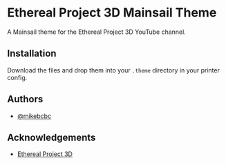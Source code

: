 # Ethereal Project 3D Mainsail Theme

A Mainsail theme for the Ethereal Project 3D YouTube channel.


## Installation

Download the files and drop them into your `.theme` directory in your printer config.
## Authors

- [@mikebcbc](https://www.github.com/mikebcbc)


## Acknowledgements

 - [Ethereal Project 3D](https://www.youtube.com/@EtherealProject3D)